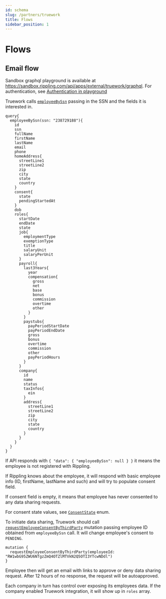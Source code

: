 ```yaml
---
id: schema
slug: /partners/truework
title: Flows
sidebar_position: 1
---
```


# Flows

## Email flow

Sandbox graphql playground is available at https://sandbox.rippling.com/api/apps/external/truework/graphql. For authentication, see [Authentication in playground](../intro#authentication-in-playground)

Truework calls [`employeeBySsn`](/docs/partners/truework/queries/employee-by-ssn) passing in the SSN and the fields it is interested in.

```
query{
  employeeBySsn(ssn: "238729188"){
    id
    ssn
    fullName
    firstName
    lastName
    email
    phone
    homeAddress{
      streetLine1
      streetLine2
      zip
      city
      state
      country
    }
    consent{
      state
      pendingStartedAt
    }
    dob
    roles{
      startDate
      endDate
      state
      job{
        employmentType
        exemptionType
        title
        salaryUnit
        salaryPerUnit
      }
      payroll{
        last3Years{
          year
          compensation{
            gross
            net
            base
            bonus
            commission
            overtime
            other
          }
        }
        paystubs{
          payPeriodStartDate
          payPeriodEndDate
          gross
          bonus
          overtime
          commission
          other
          payPeriodHours
        }
      }
      company{
        id
        name
        status
        taxInfos{
          ein
        }
        address{
          streetLine1
          streetLine2
          zip
          city
          state
          country
        }
      }
    }
  }
}
```


If API responds with ```{
  "data": {
    "employeeBySsn": null
  }
}``` it means the employee is not registered with Rippling.

If Rippling knows about the employee, it will respond with basic employee info (ID, firstName, lastName and such) and will try to populate consent field.

If consent field is empty, it means that employee has never consented to any data sharing requests.

For consent state values, see [`ConsentState`](/docs/partners/truework/enums/consent-state) enum.

To initiate data sharing, Truework should call 
[`requestEmployeeConsentByThirdParty`](/docs/partners/truework/mutations/request-employee-consent-by-third-party) mutation passing employee ID obtained from `employeeBySsn` call. It will change employee's consent to `PENDING`.
```
mutation {
  requestEmployeeConsentByThirdParty(employeeId: "RW1wbG95ZWU6NTgzZmQ4OTZlMTVkN2Q5OTI3YTcwNDdl")
}
```

Employee then will get an email with links to approve or deny data sharing request. After 12 hours of no response, the request will be autoapproved.


Each company in turn has control over exposing its employees data. If the company enabled Truework integration, it will show up in `roles` array.

